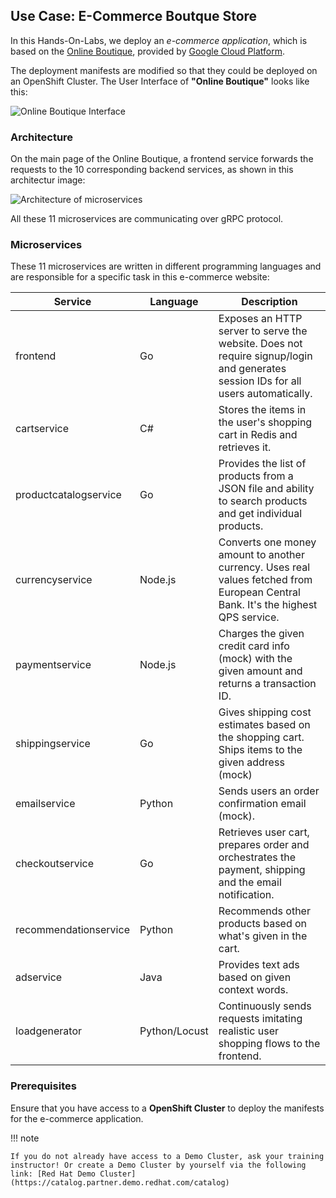 ## Use Case: E-Commerce Boutque Store 

In this Hands-On-Labs, we deploy an *e-commerce application*, which is based on the [Online Boutique](https://github.com/GoogleCloudPlatform/microservices-demo), provided by [Google Cloud Platform](https://github.com/GoogleCloudPlatform). 

The deployment manifests are modified so that they could be deployed on an OpenShift Cluster. The User Interface of **"Online Boutique"** looks like this:

![Online Boutique Interface](imgages/boutique_interface.png)

### Architecture

On the main page of the Online Boutique, a frontend service forwards the requests to the 10 corresponding backend services, as shown in this architectur image: 

![Architecture of microservices](imgages/architecture-diagram.png)

All these 11 microservices are communicating over gRPC protocol. 

### Microservices

These 11 microservices are written in different programming languages and are responsible for a specific task in this e-commerce website:


| Service                                              | Language      | Description                                                                                                                       |
| ---------------------------------------------------- | ------------- | --------------------------------------------------------------------------------------------------------------------------------- |
| frontend                        | Go            | Exposes an HTTP server to serve the website. Does not require signup/login and generates session IDs for all users automatically. |
| cartservice                     | C#            | Stores the items in the user's shopping cart in Redis and retrieves it.                                                           |
| productcatalogservice           | Go            | Provides the list of products from a JSON file and ability to search products and get individual products.                        |
| currencyservice                 | Node.js       | Converts one money amount to another currency. Uses real values fetched from European Central Bank. It's the highest QPS service. |
| paymentservice                  | Node.js       | Charges the given credit card info (mock) with the given amount and returns a transaction ID.                                     |
| shippingservice                 | Go            | Gives shipping cost estimates based on the shopping cart. Ships items to the given address (mock)                                 |
| emailservice                    | Python        | Sends users an order confirmation email (mock).                                                                                   |
| checkoutservice                 | Go            | Retrieves user cart, prepares order and orchestrates the payment, shipping and the email notification.                            |
| recommendationservice           | Python        | Recommends other products based on what's given in the cart.                                                                      |
| adservice                       | Java          | Provides text ads based on given context words.                                                                                   |
| loadgenerator                   | Python/Locust | Continuously sends requests imitating realistic user shopping flows to the frontend.         


### Prerequisites

Ensure that you have access to a **OpenShift Cluster** to deploy the manifests for the e-commerce application. 

!!! note

    If you do not already have access to a Demo Cluster, ask your training instructor! Or create a Demo Cluster by yourself via the following link: [Red Hat Demo Cluster](https://catalog.partner.demo.redhat.com/catalog)